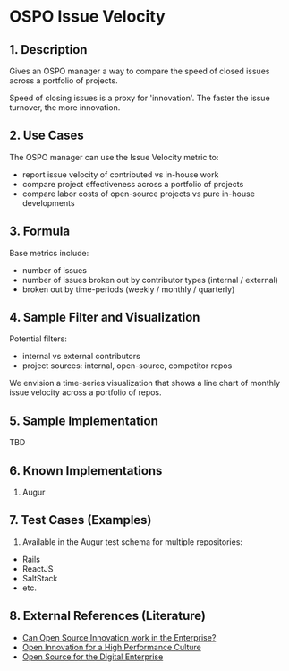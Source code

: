 # OSPO Issue Velocity

## 1. Description

Gives an OSPO manager a way to compare the speed of closed issues across a 
portfolio of projects. 

Speed of closing issues is a proxy for 'innovation'.  The faster the issue
turnover, the more innovation.

## 2. Use Cases

The OSPO manager can use the Issue Velocity metric to:
- report issue velocity of contributed vs in-house work
- compare project effectiveness across a portfolio of projects
- compare labor costs of open-source projects vs pure in-house developments

## 3. Formula

Base metrics include:
- number of issues
- number of issues broken out by contributor types (internal / external)
- broken out by time-periods (weekly / monthly / quarterly)

## 4. Sample Filter and Visualization

Potential filters:
- internal vs external contributors
- project sources: internal, open-source, competitor repos

We envision a time-series visualization that shows a line chart of monthly
issue velocity across a portfolio of repos.

## 5. Sample Implementation

TBD

## 6. Known Implementations

1. Augur

## 7. Test Cases (Examples)

1. Available in the Augur test schema for multiple repositories:

- Rails
- ReactJS
- SaltStack 
- etc.

## 8. External References (Literature)

- [Can Open Source Innovation work in the Enterprise?][l1]
- [Open Innovation for a High Performance Culture][l2]
- [Open Source for the Digital Enterprise][l3]

[l1]: https://www.threefivetwo.com/blog/can-open-source-innovation-work-in-the-enterprise

[l2]: https://www.nearform.com/blog/want-a-high-performing-culture-make-way-for-open-innovation/

[l3]: https://www.cio.com/article/3213146/open-source-is-powering-the-digital-enterprise.html

